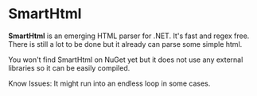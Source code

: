 # SmartHtml

**SmartHtml** is an emerging HTML parser for .NET. It's fast and regex free. There is still a lot to be done but it already can parse some simple html. 

You won't find SmartHtml on NuGet yet but it does not use any external libraries so it can be easily compiled.

Know Issues: It might run into an endless loop in some cases.
